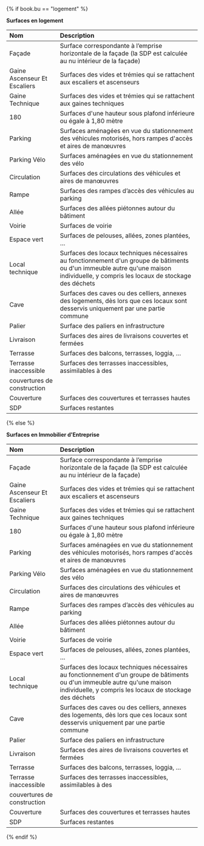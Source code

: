{% if book.bu == "logement" %}

**Surfaces en logement**

| Nom | Description |
| :--- | :--- |
| Façade | Surface correspondante à l’emprise horizontale de la façade \(la SDP est calculée au nu intérieur de la façade\) |
| Gaine Ascenseur Et Escaliers | Surfaces des vides et trémies qui se rattachent aux escaliers et ascenseurs |
| Gaine Technique | Surfaces des vides et trémies qui se rattachent aux gaines techniques |
| 180 | Surfaces d'une hauteur sous plafond inférieure ou égale à 1,80 mètre |
| Parking | Surfaces aménagées en vue du stationnement des véhicules motorisés, hors rampes d'accès et aires de manœuvres |
| Parking Vélo | Surfaces aménagées en vue du stationnement des vélo |
| Circulation | Surfaces des circulations des véhicules et aires de manœuvres |
| Rampe | Surfaces des rampes d’accès des véhicules au parking |
| Allée | Surfaces des allées piétonnes autour du bâtiment |
| Voirie | Surfaces de voirie |
| Espace vert | Surfaces de pelouses, allées, zones plantées, … |
| Local technique | Surfaces des locaux techniques nécessaires au fonctionnement d'un groupe de bâtiments ou d'un immeuble autre qu'une maison individuelle, y compris les locaux de stockage des déchets |
| Cave | Surfaces des caves ou des celliers, annexes des logements, dès lors que ces locaux sont desservis uniquement par une partie commune |
| Palier | Surface des paliers en infrastructure |
| Livraison | Surfaces des aires de livraisons couvertes et fermées |
| Terrasse | Surfaces des balcons, terrasses, loggia, … |
| Terrasse inaccessible | Surfaces des terrasses inaccessibles, assimilables à des
couvertures de construction |
| Couverture |Surfaces des couvertures et terrasses hautes
| SDP | Surfaces restantes |

{% else %}

**Surfaces en Immobilier d'Entreprise**

| Nom | Description |
| :--- | :--- |
| Façade | Surface correspondante à l’emprise horizontale de la façade \(la SDP est calculée au nu intérieur de la façade\) |
| Gaine Ascenseur Et Escaliers | Surfaces des vides et trémies qui se rattachent aux escaliers et ascenseurs |
| Gaine Technique | Surfaces des vides et trémies qui se rattachent aux gaines techniques |
| 180 | Surfaces d'une hauteur sous plafond inférieure ou égale à 1,80 mètre |
| Parking | Surfaces aménagées en vue du stationnement des véhicules motorisés, hors rampes d'accès et aires de manœuvres |
| Parking Vélo | Surfaces aménagées en vue du stationnement des vélo |
| Circulation | Surfaces des circulations des véhicules et aires de manœuvres |
| Rampe | Surfaces des rampes d’accès des véhicules au parking |
| Allée | Surfaces des allées piétonnes autour du bâtiment |
| Voirie | Surfaces de voirie |
| Espace vert | Surfaces de pelouses, allées, zones plantées, … |
| Local technique | Surfaces des locaux techniques nécessaires au fonctionnement d'un groupe de bâtiments ou d'un immeuble autre qu'une maison individuelle, y compris les locaux de stockage des déchets |
| Cave | Surfaces des caves ou des celliers, annexes des logements, dès lors que ces locaux sont desservis uniquement par une partie commune |
| Palier | Surface des paliers en infrastructure |
| Livraison | Surfaces des aires de livraisons couvertes et fermées |
| Terrasse | Surfaces des balcons, terrasses, loggia, … |
| Terrasse inaccessible | Surfaces des terrasses inaccessibles, assimilables à des
couvertures de construction |
| Couverture |Surfaces des couvertures et terrasses hautes
| SDP | Surfaces restantes |

{% endif %}
